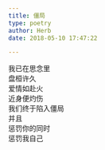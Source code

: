 ```yaml
---  
title: 僵局  
type: poetry  
author: Herb  
date: 2018-05-10 17:47:22  

---  
```

我已在思念里  
盘桓许久  
爱情如赴火  
近身便灼伤    
我们终于陷入僵局  
并且  
惩罚你的同时  
惩罚我自己